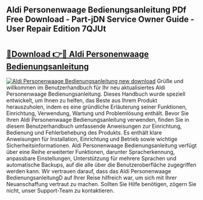 ## Aldi Personenwaage Bedienungsanleitung PDf Free Download - Part-jDN Service Owner Guide - User Repair Edition 7QJUt

# <h2><a href="http://df5c49j.blite.top/?on=Aldi+Personenwaage+Bedienungsanleitung">🔗Download 👉🔴 Aldi Personenwaage Bedienungsanleitung</a></h2>

[![Aldi Personenwaage Bedienungsanleitung new download](https://i.imgur.com/lujVjoI.png)](http://df5c49j.blite.top/?on=Aldi+Personenwaage+Bedienungsanleitung)
Grüße und willkommen im Benutzerhandbuch für Ihr neu aktualisiertes Aldi Personenwaage Bedienungsanleitung. Dieses Handbuch wurde speziell entwickelt, um Ihnen zu helfen, das Beste aus Ihrem Produkt herauszuholen, indem es eine gründliche Erläuterung seiner Funktionen, Einrichtung, Verwendung, Wartung und Problemlösung enthält. Bevor Sie Ihren Aldi Personenwaage Bedienungsanleitung verwenden, finden Sie in diesem Benutzerhandbuch umfassende Anweisungen zur Einrichtung, Bedienung und Fehlerbehebung des Produkts. Es enthält klare Anweisungen für Installation, Einrichtung und Betrieb sowie wichtige Sicherheitsinformationen. Aldi Personenwaage Bedienungsanleitung verfügt über eine Reihe erweiterter Funktionen, darunter Spracherkennung, anpassbare Einstellungen, Unterstützung für mehrere Sprachen und automatische Backups, auf die alle über die Benutzeroberfläche zugegriffen werden kann. Wir vertrauen darauf, dass das Aldi Personenwaage BedienungsanleitungD auf Ihrer Reise hilfreich war, um sich mit Ihrer Neuanschaffung vertraut zu machen. Sollten Sie Hilfe benötigen, zögern Sie nicht, unser Support-Team zu kontaktieren.
